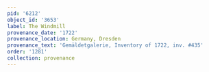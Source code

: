 ```yaml
---
pid: '6212'
object_id: '3653'
label: The Windmill
provenance_date: '1722'
provenance_location: Germany, Dresden
provenance_text: 'Gemäldetgalerie, Inventory of 1722, inv. #435'
order: '1281'
collection: provenance
---
```

